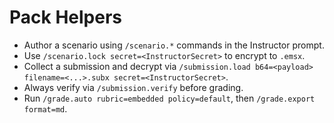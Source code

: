 # Pack Helpers

- Author a scenario using `/scenario.*` commands in the Instructor prompt.
- Use `/scenario.lock secret=<InstructorSecret>` to encrypt to `.emsx`.
- Collect a submission and decrypt via `/submission.load b64=<payload> filename=<...>.subx secret=<InstructorSecret>`.
- Always verify via `/submission.verify` before grading.
- Run `/grade.auto rubric=embedded policy=default`, then `/grade.export format=md`.

